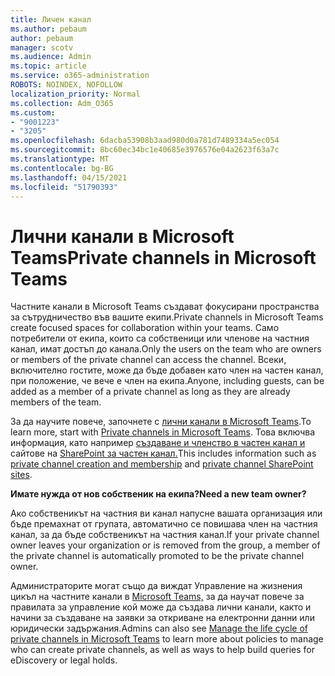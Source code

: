 ```yaml
---
title: Личен канал
ms.author: pebaum
author: pebaum
manager: scotv
ms.audience: Admin
ms.topic: article
ms.service: o365-administration
ROBOTS: NOINDEX, NOFOLLOW
localization_priority: Normal
ms.collection: Adm_O365
ms.custom:
- "9001223"
- "3205"
ms.openlocfilehash: 6dacba53908b3aad980d0a781d7489334a5ec054
ms.sourcegitcommit: 8bc60ec34bc1e40685e3976576e04a2623f63a7c
ms.translationtype: MT
ms.contentlocale: bg-BG
ms.lasthandoff: 04/15/2021
ms.locfileid: "51790393"
---
```

# <a name="private-channels-in-microsoft-teams"></a><span data-ttu-id="3051d-102">Лични канали в Microsoft Teams</span><span class="sxs-lookup"><span data-stu-id="3051d-102">Private channels in Microsoft Teams</span></span>

<span data-ttu-id="3051d-103">Частните канали в Microsoft Teams създават фокусирани пространства за сътрудничество във вашите екипи.</span><span class="sxs-lookup"><span data-stu-id="3051d-103">Private channels in Microsoft Teams create focused spaces for collaboration within your teams.</span></span> <span data-ttu-id="3051d-104">Само потребители от екипа, които са собственици или членове на частния канал, имат достъп до канала.</span><span class="sxs-lookup"><span data-stu-id="3051d-104">Only the users on the team who are owners or members of the private channel can access the channel.</span></span> <span data-ttu-id="3051d-105">Всеки, включително гостите, може да бъде добавен като член на частен канал, при положение, че вече е член на екипа.</span><span class="sxs-lookup"><span data-stu-id="3051d-105">Anyone, including guests, can be added as a member of a private channel as long as they are already members of the team.</span></span>

<span data-ttu-id="3051d-106">За да научите повече, започнете с [лични канали в Microsoft Teams](https://docs.microsoft.com/MicrosoftTeams/private-channels).</span><span class="sxs-lookup"><span data-stu-id="3051d-106">To learn more, start with [Private channels in Microsoft Teams](https://docs.microsoft.com/MicrosoftTeams/private-channels).</span></span> <span data-ttu-id="3051d-107">Това включва информация, като например [създаване и членство в частен канал и](https://docs.microsoft.com/MicrosoftTeams/private-channels#private-channel-creation-and-membership) сайтове на [SharePoint за частен канал.](https://docs.microsoft.com/MicrosoftTeams/private-channels#private-channel-sharepoint-sites)</span><span class="sxs-lookup"><span data-stu-id="3051d-107">This includes information such as [private channel creation and membership](https://docs.microsoft.com/MicrosoftTeams/private-channels#private-channel-creation-and-membership) and [private channel SharePoint sites](https://docs.microsoft.com/MicrosoftTeams/private-channels#private-channel-sharepoint-sites).</span></span>

<span data-ttu-id="3051d-108">**Имате нужда от нов собственик на екипа?**</span><span class="sxs-lookup"><span data-stu-id="3051d-108">**Need a new team owner?**</span></span>

<span data-ttu-id="3051d-109">Ако собственикът на частния ви канал напусне вашата организация или бъде премахнат от групата, автоматично се повишава член на частния канал, за да бъде собственикът на частния канал.</span><span class="sxs-lookup"><span data-stu-id="3051d-109">If your private channel owner leaves your organization or is removed from the group, a member of the private channel is automatically promoted to be the private channel owner.</span></span>

<span data-ttu-id="3051d-110">Администраторите могат също да виждат Управление на жизнения цикъл на частните канали в [Microsoft Teams,](https://docs.microsoft.com/MicrosoftTeams/private-channels-life-cycle-management) за да научат повече за правилата за управление кой може да създава лични канали, както и начини за създаване на заявки за откриване на електронни данни или юридически задържания.</span><span class="sxs-lookup"><span data-stu-id="3051d-110">Admins can also see [Manage the life cycle of private channels in Microsoft Teams](https://docs.microsoft.com/MicrosoftTeams/private-channels-life-cycle-management) to learn more about policies to manage who can create private channels, as well as ways to help build queries for eDiscovery or legal holds.</span></span>
